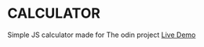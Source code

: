 # CALCULATOR
Simple JS calculator made for The odin project
[Live Demo](https://maubin98.github.io/CALCULATOR/)
